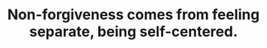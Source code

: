 ---
title: Non-forgiveness comes from feeling separate, being self-centered.
tags: buddhism human nondual
---